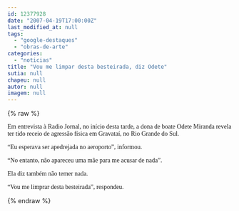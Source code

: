 ```yaml
---
id: 12377928
date: "2007-04-19T17:00:00Z"
last_modified_at: null
tags:
  - "google-destaques"
  - "obras-de-arte"
categories:
  - "noticias"
title: "Vou me limpar desta besteirada, diz Odete"
sutia: null
chapeu: null
autor: null
imagem: null
---
```

{% raw %}
<p><P><FONT face=Verdana>Em entrevista à Radio Jornal, no início desta tarde, a dona de boate Odete Miranda revela ter tido receio de agressão física em Gravataí, no Rio Grande do Sul.</FONT></P></p>
<p><P><FONT face=Verdana>“Eu esperava ser apedrejada no aeroporto”, informou. </FONT></P></p>
<p><P><FONT face=Verdana>“No entanto, não apareceu uma mãe para me acusar de nada”.</FONT></P></p>
<p><P><FONT face=Verdana>Ela diz também não temer nada.</FONT></P></p>
<p><P><FONT face=Verdana>“Vou me limprar desta besteirada”, respondeu.<BR></FONT></P> </p>
{% endraw %}